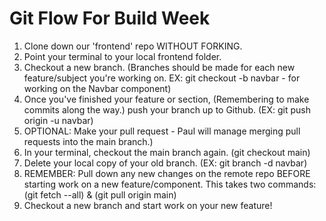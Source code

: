 # Git Flow For Build Week

1. Clone down our 'frontend' repo WITHOUT FORKING.
2. Point your terminal to your local frontend folder.
3. Checkout a new branch. (Branches should be made for each new feature/subject you're working on. EX: git checkout -b navbar - for working on the Navbar component)
4. Once you've finished your feature or section, (Remembering to make commits along the way.) push your branch up to Github. (EX: git push origin -u navbar)
5. OPTIONAL: Make your pull request - Paul will manage merging pull requests into the main branch.)
6. In your terminal, checkout the main branch again. (git checkout main)
7. Delete your local copy of your old branch. (EX: git branch -d navbar)
8. REMEMBER: Pull down any new changes on the remote repo BEFORE starting work on a new feature/component. This takes two commands: (git fetch --all) & (git pull origin main)
9. Checkout a new branch and start work on your new feature!
